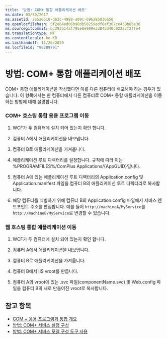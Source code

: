 ```yaml
---
title: '방법: COM+ 통합 애플리케이션 배포'
ms.date: 03/30/2017
ms.assetid: 2e5a0510-db3c-4988-a09c-696285836650
ms.openlocfilehash: 5f2e64ed06b98db50259edf8ef307ce430b8be38
ms.sourcegitcommit: bc293b14af795e0e999e3304dd40c0222cf2ffe4
ms.translationtype: MT
ms.contentlocale: ko-KR
ms.lasthandoff: 11/26/2020
ms.locfileid: "96289791"
---
```

# <a name="how-to-deploy-a-com-integration-application"></a>방법: COM+ 통합 애플리케이션 배포

COM+ 통합 애플리케이션을 작성했다면 이를 다른 컴퓨터에 배포해야 하는 경우가 있습니다. 이 항목에서는 한 컴퓨터에서 다른 컴퓨터로 COM+ 통합 애플리케이션을 이동하는 방법에 대해 설명합니다.  
  
### <a name="moving-a-com-hosted-integration-app"></a>COM+ 호스팅 통합 응용 프로그램 이동  
  
1. WCF가 두 컴퓨터에 설치 되어 있는지 확인 합니다.  
  
2. 컴퓨터 A에서 애플리케이션을 내보냅니다.  
  
3. 컴퓨터 B로 애플리케이션을 가져옵니다.  
  
4. 애플리케이션 루트 디렉터리를 설정합니다. 규칙에 따라 이는 %PROGRAMFILES%/ComPlus Applications/{AppGUID}입니다.  
  
5. 컴퓨터 A에 있는 애플리케이션 루트 디렉터리의 Application.config 및 Application.manifest 파일을 컴퓨터 B의 애플리케이션 루트 디렉터리로 복사합니다.  
  
6. 해당 컴퓨터를 식별하기 위해 컴퓨터 B의 Application.config 파일에서 서비스 엔드포인트 주소를 편집합니다. 예를 들어 `http://machineA/MyService`를 `http://machineB/MyService`로 변경할 수 있습니다.  
  
### <a name="moving-a-web-hosted-integration-application"></a>웹 호스팅 통합 애플리케이션 이동  
  
1. WCF가 두 컴퓨터에 설치 되어 있는지 확인 합니다.  
  
2. 컴퓨터 A에서 애플리케이션을 내보냅니다.  
  
3. 컴퓨터 B로 애플리케이션을 가져옵니다.  
  
4. 컴퓨터 B에서 IIS vroot를 만듭니다.  
  
5. 컴퓨터 A의 vroot에 있는 .svc 파일(componentName.svc) 및 Web.config 파일을 컴퓨터 B의 새로 만들어진 vroot로 복사합니다.  
  
## <a name="see-also"></a>참고 항목

- [COM + 응용 프로그램과 통합 개요](integrating-with-com-plus-applications-overview.md)
- [방법: COM+ 서비스 설정 구성](how-to-configure-com-service-settings.md)
- [방법: COM+ 서비스 모델 구성 도구 사용](how-to-use-the-com-service-model-configuration-tool.md)
